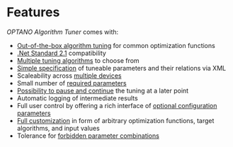 # Features

*OPTANO Algorithm Tuner* comes with:

- [Out-of-the-box algorithm tuning](basic_usage.md) for common optimization functions
- [.Net Standard 2.1](https://docs.microsoft.com/dotnet/standard/net-standard) compatibility
- [Multiple tuning algorithms](algorithms.md) to choose from
- [Simple specification](basic_usage.md#xml) of tuneable parameters and their relations via XML
- Scaleability across [multiple devices](distributed.md)
- Small number of [required parameters](parameters.md#required)
- [Possibility to pause and continue](statusdump.md) the tuning at a later point
- Automatic logging of intermediate results
- Full user control by offering a rich interface of [optional configuration parameters](parameters.md)
- [Full customization](advanced.md) in form of arbitrary optimization functions, target algorithms, and input values
- Tolerance for [forbidden parameter combinations](advanced.md#genomeBuilder)